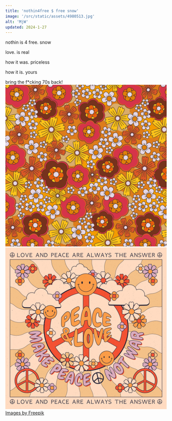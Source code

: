 ```yaml
---
title: 'nothin4free $ free snow'
image: '/src/static/assets/4980513.jpg'
alt: 'MjW'
updated: 2024-1-27
---
```


nothin is 4 free. snow

love. is real

how it was. priceless

how it is. yours

bring the f*cking 70s back!
<img src="/src/static/assets/4943252.jpg" alt="MjW" title="PeaceLoveHarmony" />
<img src="/src/static/assets/9034546.jpg" alt="MjW" title="PeaceLoveHarmony" />
<a href="http://www.freepik.com">Images by Freepik</a>
